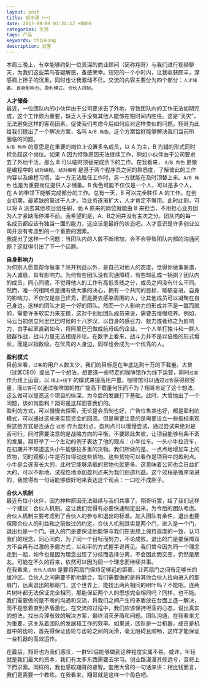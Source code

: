 ```yaml
---
layout: post
title: 启示录（一）
date: 2017-09-09 01:24:12 +0800
categories: 生活
tags: 产品
keywords: thinking
description: 过客
---
```


本周三晚上，有幸能够约到一位资深的商业顾问（简称翔哥）与我们进行视频聊天，为我们这些菜鸟答疑解惑，备感荣幸。短短的一个小时内，让我收获颇丰，深感肩上担子的沉重，同时也让我激动不已。交流的内容主要分为四个部分：`人才储备`、`自身影响力`、`盈利模式`、`合伙人机制`。

**人才储备**  
最近，一位团队内的小伙伴由于公司要求去了外地，导致团队内的工作无法如期完成，这个工作颇为重要，缺乏人手没有其他人能够在短时间内胜任。这是“天灾”，无法避免这样的客观因素，促使我们考虑今后如何应对这样类似的问题。翔哥为此给我们提出了一个解决方案，名叫 `A/B 角色`。这个方案恰好能够解决我们当前所面临的问题。  
`A/B 角色` 的意思是在重要的岗位上设置多名成员，以 A 为主，B 为辅的形式同时担负起这个岗位。如果 A 因为特殊原因无法继续工作，例如小伙伴由于公司要求去了外地干活，那么 B 可以临时顶替完成余下的工作。在我看来， `A/B 角色` 更像是编程中的 `结对编程`。`结对编程` 是基于两个程序员之间的熟悉度，了解彼此的工作内容以及编程习惯。当一方无法胜任工作时，另一方就能在及时顶替上来。`A/B 角色` 也是为重要岗位提供人才储备。B 角色可能不仅仅是一个人，可以是多个人，在 A 的带领下能够完成部分的工作。总有一天，B 可以完全胜任 A 的工作。在创业初期，最紧缺的莫过于人才。当业务逐渐扩大，人才肯定不够用。此时此刻，可以将 A 派去其他项目组任职，而 A 原来的岗位就能由 B 来担当，不用担心业务因为人才紧缺而停滞不前。我希望的是，A、B之间并没有主次之分，团队内的每一名成员都应该有独当一面的能力，这应该是最好的状态吧。人才意识是许多创业公司并没有考虑到的一个重要的因素。  
我提出了这样一个问题：当团队内的人数不断增加，会不会导致团队内部的沟通问题？这就得引出了下一个话题。

**自身影响力**  
为何别人愿意帮你做事？除开利益以外，是自己对他人的态度，觉得你做事靠谱，为人诚恳，具有影响力。为何有些团队没有沟通障碍，有些却乱成一锅粥？团队内的成员，同心同德，不觉得他人的工作有高低贵贱之分，成员之间没有什么不同。然而，唯一的相同点是拥有做大事的决心，拥有一个共同的目标，砥砺奋进。自身的影响力，不仅仅是自己优秀，而是要去感染周围的人，让其他成员可以凝聚在自己身边，这样的团队才是一个好的团队。然而一个人影响力的形成并不是一蹴而就的，需要许多软实力来支撑，这对于创始团队成员来说，需要去慢慢培养。例如，马云当初创立阿里巴巴时候的十八罗汉，以自身的感召力、魅力或者称之为影响力，白手起家直到如今，将阿里巴巴做成航母级的企业。一个人单打独斗和一群人狼群作战，战斗力是无法相提并论。在数字上看来，战斗力并不是以倍级的形式增长，而是以指数级。在优秀的人身边，同样也会成为一个优秀的人。

**盈利模式**  
目前来看，`过客`的用户人数太少，我们的目标是在年底达到十万的下载量。大曾（过客CEO）提出了一个想法，想要选一些特定的咖啡馆作为线下运营，同时`过客`作为线上运营。以 `线上+线下` 的模式来提高用户量。咖啡馆可以通过`过客`获得顾客量，而`过客`可以通过咖啡馆的推广提高下载量何乐而不为？翔哥肯定了这个想法，这么做可以提高这个项目的纵深，为今后的发展打下基础。此时，大曾抛出了一个问题，该如何盈利？翔哥是这样回答我们的。  
盈利的方式，可以慢慢去探索，无论是会员制也好，广告位售卖也好，都是盈利的模式，可以通过这些来实现资金的回流。但是需要注意的是需要设立一些指标来观察这些方式是否适合 `过客` 作为盈利点。盈利点可以慢慢尝试，通过尝试来绝对是否可行。同时需要注意的是战略方向的平衡，不要顾此失彼，让项目能够有条不紊的发展。翔哥举了一个生动的例子表达了他的观点：小牛拉车。一头小牛拉货车，在初期并不知道这头小牛能够拉多重的货物。我们所做的是，一点点地增加车上的货物，同时观察小牛是否拉得动这些货物。这些货物可以看作是项目中的盈利点。小牛是会逐渐长大的，此时它能够承载的货物也就更多。这意味着公司也会日益扩大的，可以不断地、试探性地添加盈利点来为我们创造利益。这个过程是循序渐进的，我觉得有一句话能够很好地来表达这个观点：一口吃不成胖子。

**合伙人机制**  
最近有位小伙伴，因为种种原因无法继续与我们共事了。翔哥听罢，给了我们这样一个建议：合伙人机制。这让我们觉得有必要快速制定出来，为今后的团队考虑。合伙人机制主要考虑到了合伙人的参与和退出的标准。加入团队有条件，退出也要保障合伙人的利益和之前做过的约定。合伙人机制其实是两个门，进入是一个门，退出也是一个门。进入的门是要保证他能够与我们在思想上保持高度的一致，认可我们的理念，同心同向，为了同一个目标而努力，不论成败。退出的门是要保障双方不会再有过激的矛盾方式，以和平的方式握手说再见。我们曾今因为同一个理念走到一起，如今也是因为理念出现了分歧而选择分离，不会因此而交恶，仍然是朋友。可能在不久的将来，依然可以因为同一个理念而继续共事。  
在我看来，`合伙人机制` 是要将两扇门保持足够远的距离，让两扇门之间有足够长的缓冲区。合伙人之间需要不断地磨合，我们需要做的是将其他合伙人拉向进入的那扇门，远离退出的那扇门。这个世界上，能找出两片相同的树叶吗？不能吧。连两片树叶都无法保证完全相同，那能保证两个人的思想完全相同吗？同样，也不能。我们需要做的是不断的沟通和交流，将我们之间产生的矛盾放在台面上逐一解决，而不是憋着直到矛盾激化。在交流的过程中，我们应该保持坦荡的心态，说出真实的想法，找出合理有效的解决方案，最终消灭矛盾和问题。团队沟通，在我看来尤为重要，这关系着团队的发展和工作的效率。如果说，团队是一台机器，成员是机器中的齿轮，首先得保证齿轮与齿轮之间的润滑，毫无阻碍且顺畅，这样才能保证一台机器的高效运作。


在最后，翔哥也为我们感叹，一群90后能够做到这种程度实属不易。或许，年轻就是我们最大的资本，我们有太多东西需要去学习。创业路漫漫其修远兮，吾将上下而求索。同样的，我也感叹翔哥的睿智。套用大曾的一句话来讲：相比钱而言，我们更需要一个教练。在我看来，翔哥就是这样一个角色吧。



